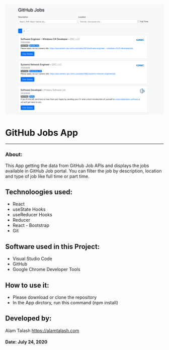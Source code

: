 <img src="./public//githubJobs.png" width=700 align="middle" >

# GitHub Jobs App

---

### About:

This App getting the data from GitHub Job APIs and displays the jobs available in GitHub Job portal. You can filter the job by description, location and type of job like full time or part time.

## Technoloogies used:

- React
- useState Hooks
- useReducer Hooks
- Reducer
- React - Bootstrap
- Git

## Software used in this Project:

- Visual Studio Code
- GitHub
- Google Chrome Developer Tools

## How to use it:

- Please download or clone the repository
- In the App dirctory, run this command (npm install)

## Developed by:

Alam Talash
https://alamtalash.com

#### Date: July 24, 2020
